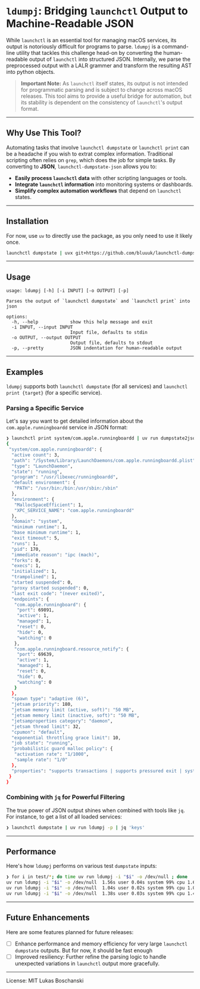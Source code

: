 
# `ldumpj`: Bridging `launchctl` Output to Machine-Readable JSON

While `launchctl` is an essential tool for managing macOS services, its output is notoriously difficult for programs to parse. `ldumpj` is a command-line utility that tackles this challenge head-on by converting the human-readable output of `launchctl` into structured JSON. Internally, we parse the preprocessed output with a LALR grammer and transform the resulting AST into python objects.

> **Important Note:** As `launchctl` itself states, its output is not intended for programmatic parsing and is subject to change across macOS releases. This tool aims to provide a useful bridge for automation, but its stability is dependent on the consistency of `launchctl`'s output format.

---

## Why Use This Tool?

Automating tasks that involve `launchctl dumpstate` or `launchctl print` can be a headache if you wish to extrat complex information. Traditional scripting often relies on `grep`, which does the job for simple tasks. By converting to **JSON**, `launchctl-dumpstate-json` allows you to:

* **Easily process `launchctl` data** with other scripting languages or tools.
* **Integrate `launchctl` information** into monitoring systems or dashboards.
* **Simplify complex automation workflows** that depend on `launchctl` states.

---

## Installation

For now, use `uv` to directly use the package, as you only need to use it likely once. 

```bash
launchctl dumpstate | uvx git+https://github.com/bluuuk/launchctl-dumpstate-json 
```

-----

## Usage

```
usage: ldumpj [-h] [-i INPUT] [-o OUTPUT] [-p]

Parses the output of `launchctl dumpstate` and `launchctl print` into json

options:
  -h, --help            show this help message and exit
  -i INPUT, --input INPUT
                        Input file, defaults to stdin
  -o OUTPUT, --output OUTPUT
                        Output file, defaults to stdout
  -p, --pretty          JSON indentation for human-readable output
```

-----

## Examples

`ldumpj` supports both `launchctl dumpstate` (for all services) and `launchctl print {target}` (for a specific service).

### Parsing a Specific Service

Let's say you want to get detailed information about the `com.apple.runningboardd` service in JSON format:

```bash
❯ launchctl print system/com.apple.runningboardd | uv run dumpstate2json -p
{
 "system/com.apple.runningboardd": {
  "active count": 3,
  "path": "/System/Library/LaunchDaemons/com.apple.runningboardd.plist",
  "type": "LaunchDaemon",
  "state": "running",
  "program": "/usr/libexec/runningboardd",
  "default environment": {
   "PATH": "/usr/bin:/bin:/usr/sbin:/sbin"
  },
  "environment": {
   "MallocSpaceEfficient": 1,
   "XPC_SERVICE_NAME": "com.apple.runningboardd"
  },
  "domain": "system",
  "minimum runtime": 1,
  "base minimum runtime": 1,
  "exit timeout": 5,
  "runs": 1,
  "pid": 170,
  "immediate reason": "ipc (mach)",
  "forks": 0,
  "execs": 1,
  "initialized": 1,
  "trampolined": 1,
  "started suspended": 0,
  "proxy started suspended": 0,
  "last exit code": "(never exited)",
  "endpoints": {
   "com.apple.runningboard": {
    "port": 69891,
    "active": 1,
    "managed": 1,
    "reset": 0,
    "hide": 0,
    "watching": 0
   },
   "com.apple.runningboard.resource_notify": {
    "port": 69639,
    "active": 1,
    "managed": 1,
    "reset": 0,
    "hide": 0,
    "watching": 0
   }
  },
  "spawn type": "adaptive (6)",
  "jetsam priority": 180,
  "jetsam memory limit (active, soft)": "50 MB",
  "jetsam memory limit (inactive, soft)": "50 MB",
  "jetsamproperties category": "daemon",
  "jetsam thread limit": 32,
  "cpumon": "default",
  "exponential throttling grace limit": 10,
  "job state": "running",
  "probabilistic guard malloc policy": {
   "activation rate": "1/1000",
   "sample rate": "1/0"
  },
  "properties": "supports transactions | supports pressured exit | system service | exponential throttling | tle system"
 }
}
```

### Combining with `jq` for Powerful Filtering

The true power of JSON output shines when combined with tools like `jq`. For instance, to get a list of all loaded services:

```bash
❯ launchctl dumpstate | uv run ldumpj -p | jq 'keys'
```

-----

## Performance

Here's how `ldumpj` performs on various test `dumpstate` inputs:

```bash
❯ for i in test/*; do time uv run ldumpj -i "$i" -o /dev/null ; done
uv run ldumpj -i "$i" -o /dev/null  1.56s user 0.04s system 99% cpu 1.609 total
uv run ldumpj -i "$i" -o /dev/null  1.04s user 0.02s system 99% cpu 1.073 total
uv run ldumpj -i "$i" -o /dev/null  1.38s user 0.03s system 99% cpu 1.415 total
```

-----

## Future Enhancements

Here are some features planned for future releases:

- [ ] Enhance performance and memory efficiency for very large `launchctl dumpstate` outputs. But for now, it should be fast enough
- [ ] Improved resiliency: Further refine the parsing logic to handle unexpected variations in `launchctl` output more gracefully.

-----

License: MIT Lukas Boschanski
